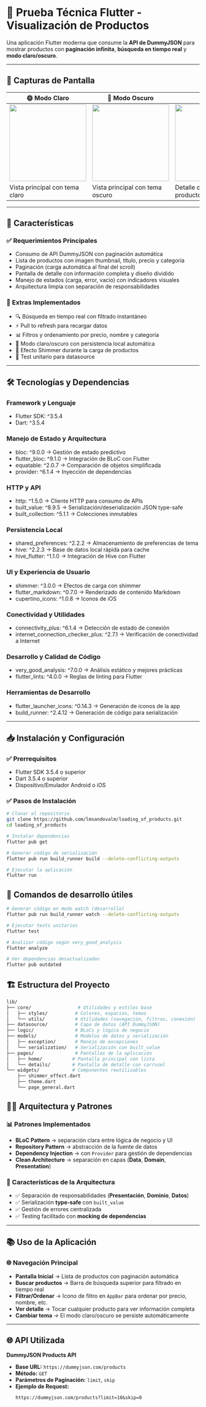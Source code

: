 # 📱 Prueba Técnica Flutter - Visualización de Productos

Una aplicación Flutter moderna que consume la **API de DummyJSON** para mostrar productos con **paginación infinita**, **búsqueda en tiempo real** y **modo claro/oscuro**.

---

## 📸 Capturas de Pantalla

| 🌞 Modo Claro | 🌙 Modo Oscuro | 📱 Detalle |
|---------------|----------------|------------|
| <img src="assets/images/screenshots/modo_claro.png" width="200"> | <img src="assets/images/screenshots/modo_oscuro.png" width="200"> | <img src="assets/images/screenshots/detalle.png" width="200"> |
| Vista principal con tema claro | Vista principal con tema oscuro | Detalle completo del producto |

---

## 🚀 Características

### ✅ Requerimientos Principales
- Consumo de API DummyJSON con paginación automática  
- Lista de productos con imagen thumbnail, título, precio y categoría  
- Paginación (carga automática al final del scroll)  
- Pantalla de detalle con información completa y diseño dividido  
- Manejo de estados (carga, error, vacío) con indicadores visuales  
- Arquitectura limpia con separación de responsabilidades  

### 🌟 Extras Implementados
- 🔍 Búsqueda en tiempo real con filtrado instantáneo  
- ⚡ Pull to refresh para recargar datos  
- 📊 Filtros y ordenamiento por precio, nombre y categoría  
- 🌙 Modo claro/oscuro con persistencia local automática  
- 💫 Efecto Shimmer durante la carga de productos  
- 🧪 Test unitario para datasource  

---

## 🛠️ Tecnologías y Dependencias

### Framework y Lenguaje
- Flutter SDK: ^3.5.4  
- Dart: ^3.5.4  

### Manejo de Estado y Arquitectura
- bloc: ^9.0.0 → Gestión de estado predictivo  
- flutter_bloc: ^9.1.0 → Integración de BLoC con Flutter  
- equatable: ^2.0.7 → Comparación de objetos simplificada  
- provider: ^6.1.4 → Inyección de dependencias  

### HTTP y API
- http: ^1.5.0 → Cliente HTTP para consumo de APIs  
- built_value: ^8.9.5 → Serialización/deserialización JSON type-safe  
- built_collection: ^5.1.1 → Colecciones inmutables  

### Persistencia Local
- shared_preferences: ^2.2.2 → Almacenamiento de preferencias de tema  
- hive: ^2.2.3 → Base de datos local rápida para cache  
- hive_flutter: ^1.1.0 → Integración de Hive con Flutter  

### UI y Experiencia de Usuario
- shimmer: ^3.0.0 → Efectos de carga con shimmer  
- flutter_markdown: ^0.7.0 → Renderizado de contenido Markdown  
- cupertino_icons: ^1.0.8 → Iconos de iOS  

### Conectividad y Utilidades
- connectivity_plus: ^6.1.4 → Detección de estado de conexión  
- internet_connection_checker_plus: ^2.7.1 → Verificación de conectividad a Internet  

### Desarrollo y Calidad de Código
- very_good_analysis: ^7.0.0 → Análisis estático y mejores prácticas  
- flutter_lints: ^4.0.0 → Reglas de linting para Flutter  

### Herramientas de Desarrollo
- flutter_launcher_icons: ^0.14.3 → Generación de iconos de la app  
- build_runner: ^2.4.12 → Generación de código para serialización  

---

## 📥 Instalación y Configuración

### ✅ Prerrequisitos
- Flutter SDK 3.5.4 o superior  
- Dart 3.5.4 o superior  
- Dispositivo/Emulador Android o iOS  

### ✅ Pasos de Instalación
```bash
# Clonar el repositorio
git clone https://github.com/lmsandovalm/loading_of_products.git
cd loading_of_products

# Instalar dependencias
flutter pub get

# Generar código de serialización
flutter pub run build_runner build --delete-conflicting-outputs

# Ejecutar la aplicación
flutter run 
```

## 🌟 Comandos de desarrollo útiles
```bash
# Generar código en modo watch (desarrollo)
flutter pub run build_runner watch --delete-conflicting-outputs

# Ejecutar tests unitarios
flutter test

# Analizar código según very_good_analysis
flutter analyze

# Ver dependencias desactualizadas
flutter pub outdated
```

## 🏗️ Estructura del Proyecto
```bash
lib/
├── core/                 # Utilidades y estilos base
│   ├── styles/          # Colores, espacios, temas
│   └── utils/           # Utilidades (navegación, filtros, conexión)
├── datasource/          # Capa de datos (API DummyJSON)
├── logic/               # BLoCs y lógica de negocio
├── models/              # Modelos de datos y serialización
│   ├── exception/       # Manejo de excepciones
│   └── serialization/   # Serialización con built_value
├── pages/               # Pantallas de la aplicación
│   ├── home/           # Pantalla principal con lista
│   └── details/        # Pantalla de detalle con carrusel
└── widgets/            # Componentes reutilizables
    ├── shimmer_effect.dart
    ├── theme.dart
    └── page_general.dart
```

## 👨‍💻 Arquitectura y Patrones

### 📊 Patrones Implementados
- **BLoC Pattern** → separación clara entre lógica de negocio y UI  
- **Repository Pattern** → abstracción de la fuente de datos  
- **Dependency Injection** → con `Provider` para gestión de dependencias  
- **Clean Architecture** → separación en capas (**Data**, **Domain**, **Presentation**)  

### 📄 Características de la Arquitectura
- ✅ Separación de responsabilidades (**Presentación**, **Dominio**, **Datos**)  
- ✅ Serialización **type-safe** con `built_value`  
- ✅ Gestión de errores centralizada  
- ✅ Testing facilitado con **mocking de dependencias**  

---

## 📚 Uso de la Aplicación

### 🌐 Navegación Principal
- **Pantalla Inicial** → Lista de productos con paginación automática  
- **Buscar productos** → Barra de búsqueda superior para filtrado en tiempo real  
- **Filtrar/Ordenar** → Icono de filtro en `AppBar` para ordenar por precio, nombre, etc.  
- **Ver detalle** → Tocar cualquier producto para ver información completa  
- **Cambiar tema** → El modo claro/oscuro se persiste automáticamente  

---

## 🌐 API Utilizada

**DummyJSON Products API**  
- **Base URL:** `https://dummyjson.com/products`  
- **Método:** `GET`  
- **Parámetros de Paginación:** `limit`, `skip`  
- **Ejemplo de Request:**  
  ```http
  https://dummyjson.com/products?limit=10&skip=0


